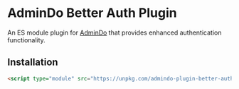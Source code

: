 # AdminDo Better Auth Plugin

An ES module plugin for [AdminDo](../../README.md) that provides enhanced authentication functionality.

## Installation

```html
<script type="module" src="https://unpkg.com/admindo-plugin-better-auth"></script>
```

